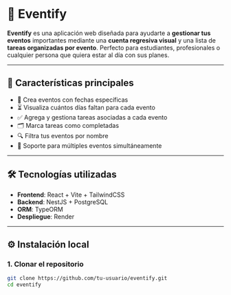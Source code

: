 # 🎉 Eventify

**Eventify** es una aplicación web diseñada para ayudarte a **gestionar tus eventos** importantes mediante una **cuenta regresiva visual** y una lista de **tareas organizadas por evento**. Perfecto para estudiantes, profesionales o cualquier persona que quiera estar al día con sus planes.

---

## 🚀 Características principales

- 📅 Crea eventos con fechas específicas
- ⏳ Visualiza cuántos días faltan para cada evento
- ✅ Agrega y gestiona tareas asociadas a cada evento
- 🗂️ Marca tareas como completadas
- 🔍 Filtra tus eventos por nombre
- 🔄 Soporte para múltiples eventos simultáneamente

---

## 🛠️ Tecnologías utilizadas

- **Frontend**: React + Vite + TailwindCSS
- **Backend**: NestJS + PostgreSQL
- **ORM**: TypeORM
- **Despliegue**: Render

---

## ⚙️ Instalación local

### 1. Clonar el repositorio

```bash
git clone https://github.com/tu-usuario/eventify.git
cd eventify
